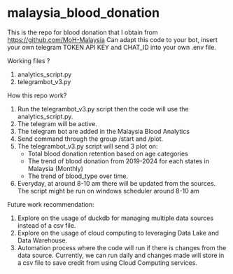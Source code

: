 # malaysia_blood_donation
This is the repo for blood donation that I obtain from https://github.com/MoH-Malaysia
Can adapt this code to your bot, insert your own telegram TOKEN API KEY and CHAT_ID into your own .env file.

Working files ?
1. analytics_script.py
2. telegrambot_v3.py

How this repo work?

1. Run the telegrambot_v3.py script then the code will use the analytics_script.py.
2. The telegram will be active.
3. The telegram bot are added in the Malaysia Blood Analytics
4. Send command through the group /start and /plot.
5. The telegrambot_v3.py script will send 3 plot on:
   - Total blood donation retention based on age categories
   - The trend of blood donation from 2019-2024 for each states in Malaysia (Monthly)
   - The trend of blood_type over time.
6. Everyday, at around 8-10 am there will be updated from the sources. The script might be run on windows scheduler around 8-10 am

Future work recommendation:
1. Explore on the usage of duckdb for managing multiple data sources instead of a csv file.
2. Explore on the usage of cloud computing to leveraging Data Lake and Data Warehouse.
3. Automation process where the code will run if there is changes from the data source. Currently, we can run daily and changes made will store in a csv file to save credit from using Cloud Computing services.
